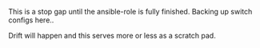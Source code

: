 This is a stop gap until the ansible-role is fully finished. Backing up switch configs here..

Drift will happen and this serves more or less as a scratch pad.
